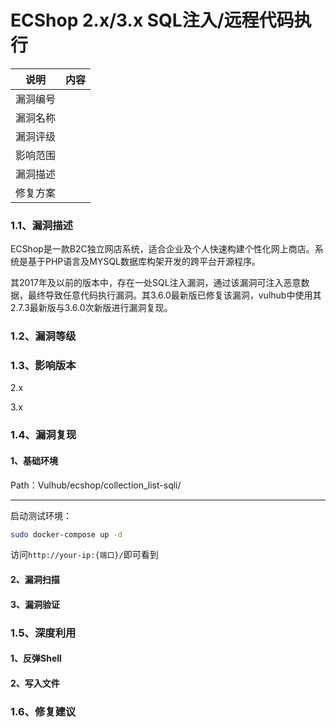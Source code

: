 # ECShop 2.x/3.x SQL注入/远程代码执行

| 说明     | 内容 |
| -------- | ---- |
| 漏洞编号 |      |
| 漏洞名称 |      |
| 漏洞评级 |      |
| 影响范围 |      |
| 漏洞描述 |      |
| 修复方案 |      |



### 1.1、漏洞描述

ECShop是一款B2C独立网店系统，适合企业及个人快速构建个性化网上商店。系统是基于PHP语言及MYSQL数据库构架开发的跨平台开源程序。

其2017年及以前的版本中，存在一处SQL注入漏洞，通过该漏洞可注入恶意数据，最终导致任意代码执行漏洞。其3.6.0最新版已修复该漏洞，vulhub中使用其2.7.3最新版与3.6.0次新版进行漏洞复现。



### 1.2、漏洞等级

### 1.3、影响版本

2.x

3.x

### 1.4、漏洞复现

#### 1、基础环境

Path：Vulhub/ecshop/collection_list-sqli/ 

---

启动测试环境：

```bash
sudo docker-compose up -d
```

访问`http://your-ip:{端口}/`即可看到



#### 2、漏洞扫描

#### 3、漏洞验证

### 1.5、深度利用

#### 1、反弹Shell

#### 2、写入文件

### 1.6、修复建议